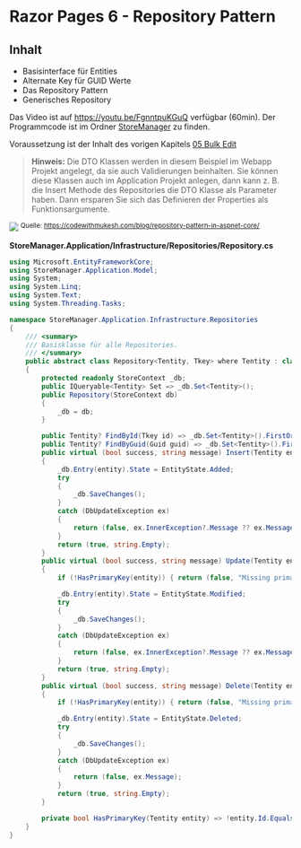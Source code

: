 # Razor Pages 6 - Repository Pattern

## Inhalt

- Basisinterface für Entities
- Alternate Key für GUID Werte
- Das Repository Pattern
- Generisches Repository

Das Video ist auf https://youtu.be/FgnntpuKGuQ verfügbar (60min). Der Programmcode ist im
Ordner [StoreManager](StoreManager) zu finden.

Voraussetzung ist der Inhalt des vorigen Kapitels [05 Bulk Edit](../05%20Bulk%20Edit/README.md)

> **Hinweis:** Die DTO Klassen werden in diesem Beispiel im Webapp Projekt angelegt, da sie
> auch Validierungen beinhalten. Sie können diese Klassen auch im Application Projekt anlegen,
> dann kann z. B. die Insert Methode des Repositories die DTO Klasse als Parameter haben. Dann
> ersparen Sie sich das Definieren der Properties als Funktionsargumente.


![](https://codewithmukesh.com/wp-content/uploads/2020/06/custom-repo-versus-db-context-1024x579.png?ezimgfmt=ng:webp/ngcb32)
<sup>
Quelle: https://codewithmukesh.com/blog/repository-pattern-in-aspnet-core/
</sup>

**StoreManager.Application/Infrastructure/Repositories/Repository.cs**
```c#
using Microsoft.EntityFrameworkCore;
using StoreManager.Application.Model;
using System;
using System.Linq;
using System.Text;
using System.Threading.Tasks;

namespace StoreManager.Application.Infrastructure.Repositories
{
    /// <summary>
    /// Basisklasse für alle Repositories.
    /// </summary>
    public abstract class Repository<Tentity, Tkey> where Tentity : class, IEntity<Tkey> where Tkey : struct
    {
        protected readonly StoreContext _db;
        public IQueryable<Tentity> Set => _db.Set<Tentity>();
        public Repository(StoreContext db)
        {
            _db = db;
        }

        public Tentity? FindById(Tkey id) => _db.Set<Tentity>().FirstOrDefault(e => e.Id.Equals(id));
        public Tentity? FindByGuid(Guid guid) => _db.Set<Tentity>().FirstOrDefault(e => e.Guid == guid);
        public virtual (bool success, string message) Insert(Tentity entity)
        {
            _db.Entry(entity).State = EntityState.Added;
            try
            {
                _db.SaveChanges();
            }
            catch (DbUpdateException ex)
            {
                return (false, ex.InnerException?.Message ?? ex.Message);
            }
            return (true, string.Empty);
        }
        public virtual (bool success, string message) Update(Tentity entity)
        {
            if (!HasPrimaryKey(entity)) { return (false, "Missing primary key."); }

            _db.Entry(entity).State = EntityState.Modified;
            try
            {
                _db.SaveChanges();
            }
            catch (DbUpdateException ex)
            {
                return (false, ex.InnerException?.Message ?? ex.Message);
            }
            return (true, string.Empty);
        }
        public virtual (bool success, string message) Delete(Tentity entity)
        {
            if (!HasPrimaryKey(entity)) { return (false, "Missing primary key."); }

            _db.Entry(entity).State = EntityState.Deleted;
            try
            {
                _db.SaveChanges();
            }
            catch (DbUpdateException ex)
            {
                return (false, ex.Message);
            }
            return (true, string.Empty);
        }

        private bool HasPrimaryKey(Tentity entity) => !entity.Id.Equals(default);
    }
}
```
